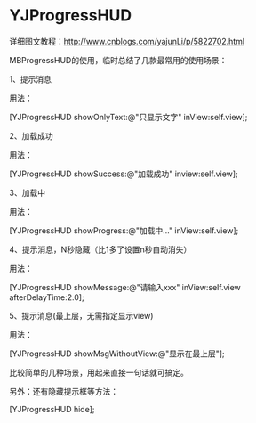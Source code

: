 # YJProgressHUD

详细图文教程：http://www.cnblogs.com/yajunLi/p/5822702.html

MBProgressHUD的使用，临时总结了几款最常用的使用场景：

1、提示消息



用法：

[YJProgressHUD showOnlyText:@"只显示文字" inView:self.view];

 

2、加载成功



用法：

[YJProgressHUD showSuccess:@"加载成功" inview:self.view];

 

3、加载中

 

用法：

[YJProgressHUD showProgress:@"加载中..." inView:self.view];

 

4、提示消息，N秒隐藏（比1多了设置n秒自动消失）



用法：

[YJProgressHUD showMessage:@"请输入xxx" inView:self.view afterDelayTime:2.0];

 

5、提示消息(最上层，无需指定显示view)



用法：

 [YJProgressHUD showMsgWithoutView:@"显示在最上层"];

 

 

 

比较简单的几种场景，用起来直接一句话就可搞定。

另外：还有隐藏提示框等方法：

[YJProgressHUD hide];

